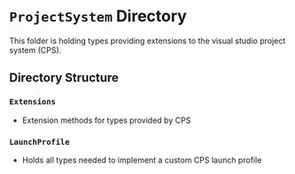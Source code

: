﻿# `ProjectSystem` Directory
This folder is holding types providing extensions to the visual studio project system (CPS).

## Directory Structure
### `Extensions`
- Extension methods for types provided by CPS

### `LaunchProfile`
- Holds all types needed to implement a custom CPS launch profile